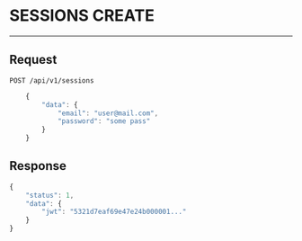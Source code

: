 # SESSIONS CREATE
-----------------

## Request

    POST /api/v1/sessions

```javascript
    {
        "data": {
            "email": "user@mail.com",
            "password": "some pass"
        }
    }
```

## Response

```javascript
{
    "status": 1,
    "data": {
        "jwt": "5321d7eaf69e47e24b000001..."
    }
}
```

